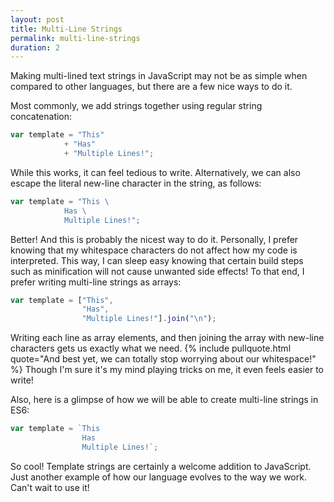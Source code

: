 ```yaml
---
layout: post
title: Multi-Line Strings
permalink: multi-line-strings
duration: 2
---
```


Making multi-lined text strings in JavaScript may not be as simple when compared to other languages, but there are a few nice ways to do it.

Most commonly, we add strings together using regular string concatenation:

```javascript
var template = "This"
			+ "Has"
			+ "Multiple Lines!";
```

While this works, it can feel tedious to write. Alternatively, we can also escape the literal new-line character in the string, as follows:

```javascript
var template = "This \
			Has \
			Multiple Lines!";
```

Better! And this is probably the nicest way to do it. Personally, I prefer knowing that my whitespace characters do not affect how my code is interpreted. This way, I can sleep easy knowing that certain build steps such as minification will not cause unwanted side effects! To that end, I prefer writing multi-line strings as arrays: 

```javascript
var template = ["This",
				"Has",
				"Multiple Lines!"].join("\n");
```

Writing each line as array elements, and then joining the array with new-line characters gets us exactly what we need. {% include pullquote.html quote="And best yet, we can totally stop worrying about our whitespace!" %} Though I'm sure it's my mind playing tricks on me, it even feels easier to write!


Also, here is a glimpse of how we will be able to create multi-line strings in ES6:

```javascript
var template = `This
				Has
				Multiple Lines!`;
```

So cool! Template strings are certainly a welcome addition to JavaScript. Just another example of how our language evolves to the way we work. Can't wait to use it!